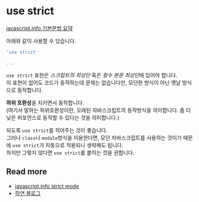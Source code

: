 # use strict

[javascript.info 기본문법 요약](https://ko.javascript.info/javascript-specials#ref-560)

아래와 같이 사용할 수 있습니다.  

```js
'use strict'

...
```

`use strict` 표현은 *스크립트의 최상단* 혹은 *함수 본문 최상단*에 있어야 합니다.  
이 표현이 없어도 코드가 동작하는데 문제는 없습니다만, 모던한 방식이 아닌 옛날 방식으로 동작합니다.  

**하위 호환성**을 지키면서 동작합니다.  
(여기서 말하는 하위호환성이란, 오래된 자바스크립트의 동작방식을 의미합니다. 좀 더 낮은 퍼포먼스로 동작할 수 있다는 것을 의미합니다.)  

되도록 `use strict`를 적어주는 것이 좋습니다.  
그러나 `class`나 `module`방식을 이용한다면, 모던 자바스크립트를 사용하는 것이기 때문에 `use strict`가 자동으로 적용되니 생략해도 됩니다.  
하지만 그렇지 않다면 `use strict`를 붙이는 것을 권합니다.  

## Read more

- [javascript.info strict mode](https://ko.javascript.info/strict-mode)
- [하연 블로그](https://hayeon17kim.github.io/posts/corejs0203/)